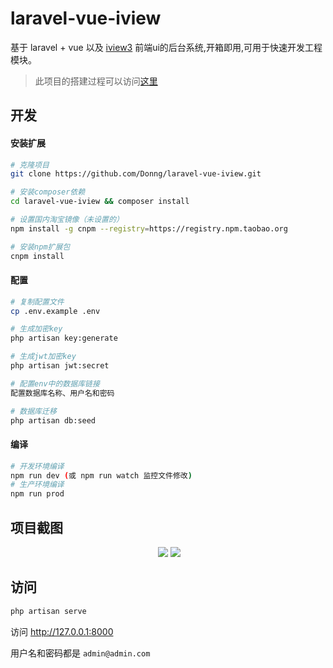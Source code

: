 # laravel-vue-iview

基于 laravel + vue 以及 [iview3](https://www.iviewui.com/) 前端ui的后台系统,开箱即用,可用于快速开发工程模块。

> 此项目的搭建过程可以访问[这里](https://segmentfault.com/a/1190000013212484)

## 开发

#### 安装扩展

```bash
# 克隆项目
git clone https://github.com/Donng/laravel-vue-iview.git

# 安装composer依赖
cd laravel-vue-iview && composer install

# 设置国内淘宝镜像（未设置的）
npm install -g cnpm --registry=https://registry.npm.taobao.org

# 安装npm扩展包
cnpm install
```
#### 配置

```bash
# 复制配置文件
cp .env.example .env

# 生成加密key
php artisan key:generate

# 生成jwt加密key
php artisan jwt:secret

# 配置env中的数据库链接
配置数据库名称、用户名和密码

# 数据库迁移
php artisan db:seed
```

#### 编译

```bash
# 开发环境编译
npm run dev (或 npm run watch 监控文件修改)
# 生产环境编译
npm run prod
```

## 项目截图

<p align="center">
  <img src='http://i2.bvimg.com/646005/22bad7fd57852453.jpg'>
  <img src='http://i2.bvimg.com/646005/c5e89ba1f72cc2e2.jpg'>
</p>

## 访问

```bash
php artisan serve
```

访问 http://127.0.0.1:8000

用户名和密码都是 `admin@admin.com`


